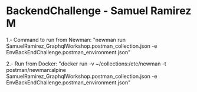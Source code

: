 # BackendChallenge - Samuel Ramirez M
1.- Command to run from Newman: 
    "newman run SamuelRamirez_GraphqlWorkshop.postman_collection.json -e EnvBackEndChallenge.postman_environment.json"

2.- Run from Docker:
    "docker run -v ~/collections:/etc/newman -t postman/newman:alpine SamuelRamirez_GraphqlWorkshop.postman_collection.json -e EnvBackEndChallenge.postman_environment.json"
